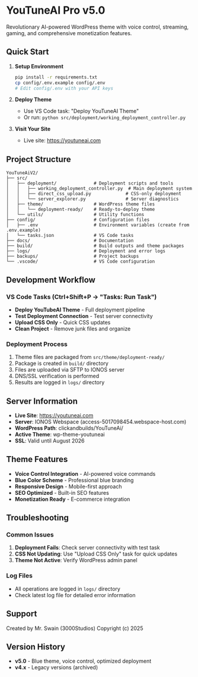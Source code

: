 # YouTuneAI Pro v5.0

Revolutionary AI-powered WordPress theme with voice control, streaming, gaming, and comprehensive monetization features.

## Quick Start

1. **Setup Environment**
   ```bash
   pip install -r requirements.txt
   cp config/.env.example config/.env
   # Edit config/.env with your API keys
   ```

2. **Deploy Theme**
   - Use VS Code task: "Deploy YouTuneAI Theme"
   - Or run: `python src/deployment/working_deployment_controller.py`

3. **Visit Your Site**
   - Live site: https://youtuneai.com

## Project Structure

```
YouTuneAiV2/
├── src/
│   ├── deployment/              # Deployment scripts and tools
│   │   ├── working_deployment_controller.py  # Main deployment system
│   │   ├── direct_css_upload.py             # CSS-only deployment
│   │   └── server_explorer.py               # Server diagnostics
│   ├── theme/                   # WordPress theme files
│   │   └── deployment-ready/    # Ready-to-deploy theme
│   └── utils/                   # Utility functions
├── config/                      # Configuration files
│   ├── .env                     # Environment variables (create from .env.example)
│   └── tasks.json               # VS Code tasks
├── docs/                        # Documentation
├── build/                       # Build outputs and theme packages
├── logs/                        # Deployment and error logs
├── backups/                     # Project backups
└── .vscode/                     # VS Code configuration
```

## Development Workflow

### VS Code Tasks (Ctrl+Shift+P → "Tasks: Run Task")
- **Deploy YouTubeAI Theme** - Full deployment pipeline
- **Test Deployment Connection** - Test server connectivity
- **Upload CSS Only** - Quick CSS updates
- **Clean Project** - Remove junk files and organize

### Deployment Process
1. Theme files are packaged from `src/theme/deployment-ready/`
2. Package is created in `build/` directory
3. Files are uploaded via SFTP to IONOS server
4. DNS/SSL verification is performed
5. Results are logged in `logs/` directory

## Server Information

- **Live Site**: https://youtuneai.com
- **Server**: IONOS Webspace (access-5017098454.webspace-host.com)
- **WordPress Path**: clickandbuilds/YouTuneAi/
- **Active Theme**: wp-theme-youtuneai
- **SSL**: Valid until August 2026

## Theme Features

- **Voice Control Integration** - AI-powered voice commands
- **Blue Color Scheme** - Professional blue branding
- **Responsive Design** - Mobile-first approach
- **SEO Optimized** - Built-in SEO features
- **Monetization Ready** - E-commerce integration

## Troubleshooting

### Common Issues
1. **Deployment Fails**: Check server connectivity with test task
2. **CSS Not Updating**: Use "Upload CSS Only" task for quick updates
3. **Theme Not Active**: Verify WordPress admin panel

### Log Files
- All operations are logged in `logs/` directory
- Check latest log file for detailed error information

## Support

Created by Mr. Swain (3000Studios)
Copyright (c) 2025

## Version History

- **v5.0** - Blue theme, voice control, optimized deployment
- **v4.x** - Legacy versions (archived)
